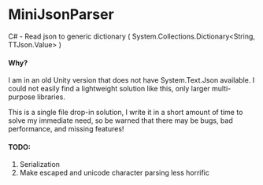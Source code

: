 # MiniJsonParser

C# - Read json to generic dictionary ( System.Collections.Dictionary<String, TTJson.Value> )

#### Why?

I am in an old Unity version that does not have System.Text.Json available.
I could not easily find a lightweight solution like this, only larger multi-purpose libraries.

This is a single file drop-in solution, I write it in a short amount of time to solve my immediate need, so be warned that there may be bugs, bad performance, and missing features!

#### TODO:
1. Serialization
2. Make escaped and unicode character parsing less horrific
